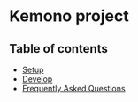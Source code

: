# Kemono project

## Table of contents
- [Setup](#setup)
- [Develop](#develop)
- [Frequently Asked Questions](#frequently-asked-questions)


